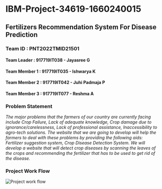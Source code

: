 # IBM-Project-34619-1660240015
## Fertilizers Recommendation System For Disease Prediction
### Team ID : PNT2022TMID21501
#### Team Leader     : 917719IT038 - Jayasree G
#### Team Member 1   : 917719IT035 - Ishwarya K
#### Team Member 2   : 917719IT042 - Juhi Padmaja P
#### Team Member 3   : 917719IT077 - Reshma A
### Problem Statement
_The major problems that the farmers of our country are currently facing include Crop Failure, Lack of adequate knowledge, Crop damage due to ignorance/carelessness, Lack of professional assistance, Inaccessibility to agro-tech solutions. The website that we are going to develop will help the farmers to deal with these problems by providing the following aids: Fertilizer suggestion system, Crop Disease Detection System. We will develop a website that will detect crop diseases by scanning the leaves of the crops and recommending the fertilizer that has to be used to get rid of the disease._
### Project Work Flow
![Project work flow](https://user-images.githubusercontent.com/87382215/202835217-6dabb619-3400-4846-909c-7512992f1d25.jpg)

